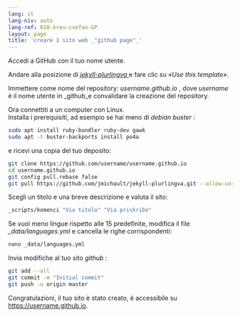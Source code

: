 ```yaml
---
lang: it
lang-niv: auto
lang-ref: 010-kreu-cxefan-GP
layout: page
title: 'creare 1 sito web _"github page"_'
---
```


Accedi a GitHub con il tuo nome utente.  

Andare alla posizione di [ _jekyll-plurlingva_ ](https://github.com/jmichault/jekyll-plurlingva)e fare clic su _«Use this template»_.

Immettere come nome del repository: _username.github.io_ , dove _username_ è il nome utente in _github_e convalidare la creazione del repository.

Ora connettiti a un computer con Linux.  
Installa i prerequisiti, ad esempio se hai meno di _debian buster_ :
```bash
sudo apt install ruby-bundler ruby-dev gawk
sudo apt -t buster-backports install po4a
```

e ricevi una copia del tuo deposito:
```bash
git clone https://github.com/username/username.github.io
cd username.github.io
git config pull.rebase false
git pull https://github.com/jmichault/jekyll-plurlingva.git --allow-unrelated-histories
```

Scegli un titolo e una breve descrizione e valuta il sito:
```bash
_scripts/komenci "Via titolo" "Via priskribo"
```

Se vuoi meno lingue rispetto alle 15 predefinite, modifica il file _\_data/languages.yml_ e cancella le righe corrispondenti:
```bash
nano _data/languages.yml
```

Invia modifiche al tuo sito _github_ :
```bash
git add --all
git commit -m "Initial commit"
git push -u origin master
```

Congratulazioni, il tuo sito è stato creato, è accessibile su https://username.github.io.

